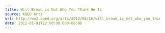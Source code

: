 ```yaml
---
title: Will Brown is Not Who You Think He Is
source: KQED Arts
url: http://ww2.kqed.org/arts/2012/08/16/will_brown_is_not_who_you_think_he_is/
date: 2012-01-01T12:00:00.000+00:00
---
```

